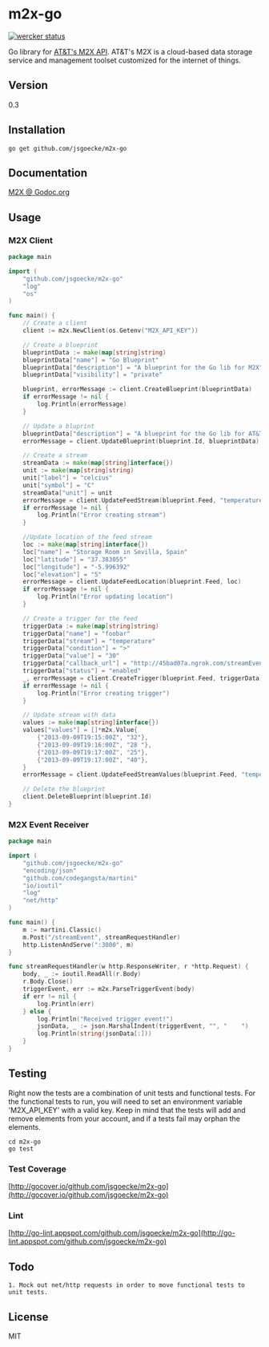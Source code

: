 # m2x-go 
[![wercker status](https://app.wercker.com/status/aa442caf92d85b9debbc71618d7b269a "wercker status")](https://app.wercker.com/project/bykey/aa442caf92d85b9debbc71618d7b269a)

Go library for [AT&T's M2X API](https://m2x.att.com). AT&T's M2X is a cloud-based data storage service and management toolset customized for the internet of things.

## Version

0.3

## Installation

	go get github.com/jsgoecke/m2x-go

## Documentation

[M2X @ Godoc.org](http://godoc.org/github.com/jsgoecke/m2x-go)

## Usage

### M2X Client

```go
package main

import (
	"github.com/jsgoecke/m2x-go"
	"log"
	"os"
)

func main() {
	// Create a client
	client := m2x.NewClient(os.Getenv("M2X_API_KEY"))

	// Create a blueprint
	blueprintData := make(map[string]string)
	blueprintData["name"] = "Go Blueprint"
	blueprintData["description"] = "A blueprint for the Go lib for M2X"
	blueprintData["visibility"] = "private"

	blueprint, errorMessage := client.CreateBlueprint(blueprintData)
	if errorMessage != nil {
		log.Println(errorMessage)
	}

	// Update a bluprint
	blueprintData["description"] = "A blueprint for the Go lib for AT&T M2X"
	errorMessage = client.UpdateBlueprint(blueprint.Id, blueprintData)

	// Create a stream
	streamData := make(map[string]interface{})
	unit := make(map[string]string)
	unit["label"] = "celcius"
	unit["symbol"] = "C"
	streamData["unit"] = unit
	errorMessage = client.UpdateFeedStream(blueprint.Feed, "temperature", streamData)
	if errorMessage != nil {
		log.Println("Error creating stream")
	}

	//Update location of the feed stream
	loc := make(map[string]interface{})
	loc["name"] = "Storage Room in Sevilla, Spain"
	loc["latitude"] = "37.383055"
	loc["longitude"] = "-5.996392"
	loc["elevation"] = "5"
	errorMessage = client.UpdateFeedLocation(blueprint.Feed, loc)
	if errorMessage != nil {
		log.Println("Error updating location")
	}

	// Create a trigger for the feed
	triggerData := make(map[string]string)
	triggerData["name"] = "foobar"
	triggerData["stream"] = "temperature"
	triggerData["condition"] = ">"
	triggerData["value"] = "30"
	triggerData["callback_url"] = "http://45bad07a.ngrok.com/streamEvent"
	triggerData["status"] = "enabled"
	_, errorMessage = client.CreateTrigger(blueprint.Feed, triggerData)
	if errorMessage != nil {
		log.Println("Error creating trigger")
	}

	// Update stream with data
	values := make(map[string]interface{})
	values["values"] = []*m2x.Value{
		{"2013-09-09T19:15:00Z", "32"},
		{"2013-09-09T19:16:00Z", "28 "},
		{"2013-09-09T19:17:00Z", "25"},
		{"2013-09-09T19:17:00Z", "40"},
	}
	errorMessage = client.UpdateFeedStreamValues(blueprint.Feed, "temperature", values)

	// Delete the blueprint
	client.DeleteBlueprint(blueprint.Id)
}
```
### M2X Event Receiver

```go
package main

import (
	"github.com/jsgoecke/m2x-go"
	"encoding/json"
	"github.com/codegangsta/martini"
	"io/ioutil"
	"log"
	"net/http"
)

func main() {
	m := martini.Classic()
	m.Post("/streamEvent", streamRequestHandler)
	http.ListenAndServe(":3000", m)
}

func streamRequestHandler(w http.ResponseWriter, r *http.Request) {
	body, _ := ioutil.ReadAll(r.Body)
	r.Body.Close()
	triggerEvent, err := m2x.ParseTriggerEvent(body)
	if err != nil {
		log.Println(err)
	} else {
		log.Println("Received trigger event!")
		jsonData, _ := json.MarshalIndent(triggerEvent, "", "    ")
		log.Println(string(jsonData[:]))
	}
}
```

## Testing

Right now the tests are a combination of unit tests and functional tests. For the functional
tests to run, you will need to set an environment variable 'M2X_API_KEY' with a valid key. Keep in mind that the tests will add and remove elements from your account, and if a tests fail may orphan
the elements.

	cd m2x-go
	go test

### Test Coverage

[http://gocover.io/github.com/jsgoecke/m2x-go](http://gocover.io/github.com/jsgoecke/m2x-go)

### Lint

[http://go-lint.appspot.com/github.com/jsgoecke/m2x-go](http://go-lint.appspot.com/github.com/jsgoecke/m2x-go)

## Todo

	1. Mock out net/http requests in order to move functional tests to unit tests.

## License

MIT